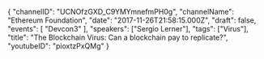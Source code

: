{
    "channelID": "UCNOfzGXD_C9YMYmnefmPH0g",
    "channelName": "Ethereum Foundation",
    "date": "2017-11-26T21:58:15.000Z",
    "draft": false,
    "events": [
        "Devcon3"
    ],
    "speakers": ["Sergio Lerner"],
    "tags": ["Virus"],
    "title": "The Blockchain Virus: Can a blockchain pay to replicate?",
    "youtubeID": "pioxtzPxQMg"
}
